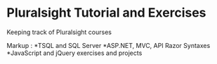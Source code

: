 # Pluralsight Tutorial and Exercises

Keeping track of Pluralsight courses

Markup : 	*TSQL and SQL Server
			*ASP.NET, MVC, API Razor Syntaxes
			*JavaScript and jQuery exercises and projects